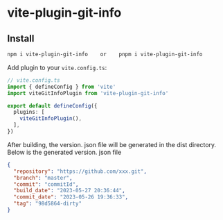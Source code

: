 # vite-plugin-git-info

## Install

```bash
npm i vite-plugin-git-info    or    pnpm i vite-plugin-git-info
```
 
Add plugin to your `vite.config.ts`:

```ts
// vite.config.ts
import { defineConfig } from 'vite'
import viteGitInfoPlugin from 'vite-plugin-git-info'

export default defineConfig({
  plugins: [
    viteGitInfoPlugin(),
  ],
})

``` 
  

After building, the version. json file will be generated in the dist directory. Below is the generated version. json file

``` json
{
  "repository": "https://github.com/xxx.git",
  "branch": "master",
  "commit": "commitId",
  "build_date": "2023-05-27 20:36:44",
  "commit_date": "2023-05-26 19:36:33",
  "tag": "98d5864-dirty"
}

```

